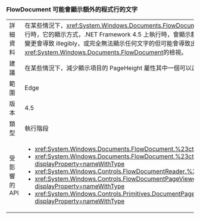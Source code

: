 ### <a name="flowdocument-may-show-an-extra-line-of-text"></a>FlowDocument 可能會顯示額外的程式行的文字

|   |   |
|---|---|
|詳細資料|在某些情況下，<xref:System.Windows.Documents.FlowDocument>項目相較於.NET Framework 4.0 上執行時，它的顯示方式，.NET Framework 4.5 上執行時，會顯示額外的程式行的文字。 沒有已知的情況下，變更會導致 illegibly，或完全無法顯示任何文字的但可能會導致出現的文字，從先前已省略<xref:System.Windows.Documents.FlowDocument>的檢視。|
|建議|在某些情況下，減少顯示項目的 PageHeight 屬性其中一個可以還原先前顯示的行數。|
|範圍|Edge|
|版本|4.5|
|類型|執行階段|
|受影響的 API|<ul><li><xref:System.Windows.Documents.FlowDocument.%23ctor?displayProperty=nameWithType></li><li><xref:System.Windows.Documents.FlowDocument.%23ctor(System.Windows.Documents.Block)?displayProperty=nameWithType></li><li><xref:System.Windows.Controls.FlowDocumentReader.%23ctor?displayProperty=nameWithType></li><li><xref:System.Windows.Controls.FlowDocumentPageViewer.%23ctor?displayProperty=nameWithType></li><li><xref:System.Windows.Controls.Primitives.DocumentPageView.%23ctor?displayProperty=nameWithType></li></ul>|

